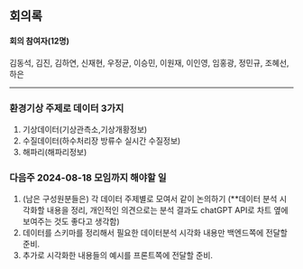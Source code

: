 ## 회의록

#### 회의 참여자(12명)
김동석, 김진, 김하연, 신재현, 우정균, 이승민, 이원재, 이인영, 임홍광, 정민규, 조혜선, 하은

---
### 환경기상 주제로 데이터 3가지
1. 기상데이터(기상관측소,기상개황정보)
2. 수질데이터(하수처리장 방류수 실시간 수질정보)
3. 해파리(해파리정보)

### 다음주 2024-08-18 모임까지 해야할 일
1. (남은 구성원분들은) 각 데이터 주제별로 모여서 같이 논의하기 (**데이터 분석 시각화할 내용을 정리, 개인적인 의견으로는 분석 결과도 chatGPT API로 차트 옆에 보여주는 것도 좋다고 생각함)
2. 데이터를 스키마를 정리해서 필요한 데이터분석 시각화 내용만 백엔드쪽에 전달할 준비.
3. 추가로 시각화한 내용들의 예시를 프론트쪽에 전달할 준비.